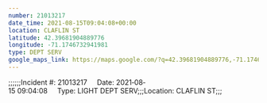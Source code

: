 ```yaml
---
number: 21013217
date_time: 2021-08-15T09:04:08+00:00
location: CLAFLIN ST
latitude: 42.39681904889776
longitude: -71.1746732941981
type: DEPT SERV
google_maps_link: https://maps.google.com/?q=42.39681904889776,-71.1746732941981
---
```


;;;;;;Incident #: 21013217     Date: 2021‐08‐15 09:04:08     Type: LIGHT DEPT SERV;;;Location: CLAFLIN ST;;;
